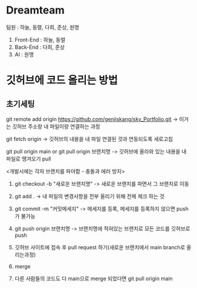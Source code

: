 # Dreamteam

팀원 : 하늘, 동렬, 다희, 준상, 원명

1) Front-End : 하늘, 동렬
2) Back-End : 다희, 준상
3) AI : 원명

# 깃허브에 코드 올리는 방법
## 초기세팅
git remote add origin https://github.com/genjiskang/sky_Portfolio.git
-> 이거는 깃허브 주소랑 내 파일이랑 연결하는 과정

git fetch origin
-> 깃허브의 내용을 내 파일 연결된 것과 연동되도록 새로고침

git pull origin main or git pull origin 브랜치명 
-> 깃허브에 올라와 있는 내용을 내 파일로 땡겨오기 pull

<개발시에는 각자 브랜치를 파야함 - 충돌과 에러 방지>
1. git checkout -b "새로운 브랜치명"
-> 새로운 브랜치를 파면서 그 브랜치로 이동

2. git add .
-> 내 파일의 변경사항을 전부 올리기 위해 전체 체크 하는 것

3. git commit -m "커밋메세지"
-> 메세지를 등록, 메세지를 등록하지 않으면 push가 불가능

4. git push origin 브랜치명
-> 브랜치명에 적혀있는 브랜치로 모든 코드를 깃허브로 push

5. 깃허브 사이트에 접속 후 pull request 하기(새로운 브랜치에서 main branch로 올리는과정)

6. merge

7. 다른 사람들의 코드도 다 main으로 merge 되었다면 git pull origin main
